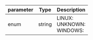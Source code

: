 | parameter | Type | Description |
| ----------- | ----------- |----------- |
| enum  |  string  | LINUX: <br/>UNKNOWN: <br/>WINDOWS:    |